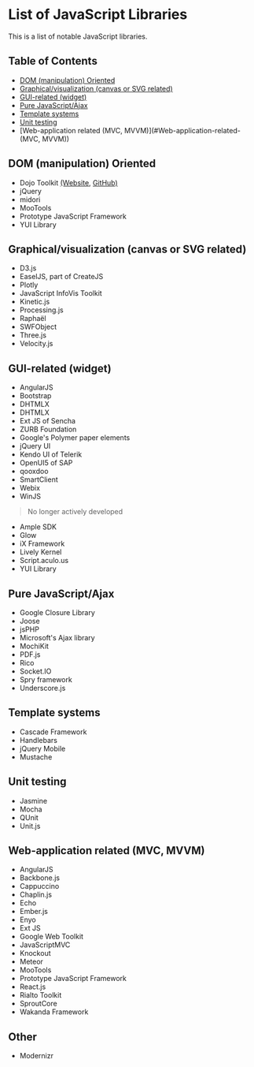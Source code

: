 # List of JavaScript Libraries
This is a list of notable JavaScript libraries.

## Table of Contents

- [DOM (manipulation) Oriented](#DOM-\(manipulation\)-Oriented)
- [Graphical/visualization (canvas or SVG related)](#Graphical/visualization-\(canvas-or-SVG-related\))
- [GUI-related (widget)](#GUI-related-\(widget\))
- [Pure JavaScript/Ajax](#Pure-JavaScript/Ajax)
- [Template systems](#Template-systems)
- [Unit testing](#Unit-testing)
- [Web-application related (MVC, MVVM)](#Web-application-related-\(MVC, MVVM\))

## DOM (manipulation) Oriented <a id="DOM-\(manipulation\)-Oriented"></a>

- Dojo Toolkit <a href="http://dojotoolkit.org/" target="_blank">(Website,</a> <a href="https://github.com/dojo" target="_blank">GitHub)</a>
- jQuery 
- midori
- MooTools
- Prototype JavaScript Framework
- YUI Library

## Graphical/visualization (canvas or SVG related)

- D3.js
- EaselJS, part of CreateJS
- Plotly
- JavaScript InfoVis Toolkit
- Kinetic.js
- Processing.js
- Raphaël
- SWFObject
- Three.js
- Velocity.js
 
## GUI-related (widget)

- AngularJS
- Bootstrap
- DHTMLX
- DHTMLX
- Ext JS of Sencha
- ZURB Foundation
- Google's Polymer paper elements
- jQuery UI
- Kendo UI of Telerik
- OpenUI5 of SAP
- qooxdoo
- SmartClient
- Webix
- WinJS
 
> No longer actively developed

- Ample SDK
- Glow
- iX Framework
- Lively Kernel
- Script.aculo.us
- YUI Library

## Pure JavaScript/Ajax

- Google Closure Library
- Joose
- jsPHP
- Microsoft's Ajax library
- MochiKit
- PDF.js
- Rico
- Socket.IO
- Spry framework
- Underscore.js

## Template systems

- Cascade Framework
- Handlebars
- jQuery Mobile
- Mustache

## Unit testing

- Jasmine
- Mocha
- QUnit
- Unit.js

## Web-application related (MVC, MVVM)

- AngularJS
- Backbone.js
- Cappuccino
- Chaplin.js
- Echo
- Ember.js
- Enyo
- Ext JS
- Google Web Toolkit
- JavaScriptMVC
- Knockout
- Meteor
- MooTools
- Prototype JavaScript Framework
- React.js
- Rialto Toolkit
- SproutCore
- Wakanda Framework

## Other

- Modernizr
